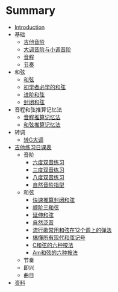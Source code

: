 # Summary

* [Introduction](README.md)
* 基础
   * [吉他音阶](01_Basic/01_Guitar_Scale.md)
   * [大调音阶与小调音阶](01_Basic/02_Major_and_Minor_Scale.md)
   * [音程](01_Basic/03_Interval.md)
   * [节奏](01_Basic/04_Rhythm.md)
* 和弦
   * [和弦](02_Chord/01_Basic_Triad.md)
   * [初学者必学的和弦](02_Chord/02_Simple_Triad_Must_Learn.md)
   * [进阶和弦](02_Chord/03_Advanced_Triad.md)
   * [封闭和弦](02_Chord/04_Barre_Chord.md)
* 音程和弦推算记忆法
  * [音程推算记忆法](03_Calculate/01_Interval.md)
  * [和弦推算记忆法](03_Calculate/02_Chord.md)
* 转调
   * [转G大调](04_Transfer/01_G_Major.md)
* [吉他练习日课表](05_Practice/README.md)
   * 音阶
      * [六度双音练习](05_Practice/01_Scale/01_six_chord.md)
      * [三度双音练习](05_Practice/01_Scale/02_third_chord.md)
      * [八度双音练习](05_Practice/01_Scale/03_octave_chord.md)
      * [自然音阶指型](05_Practice/01_Scale/04_pattern.md)
   * 和弦
     * [快速推算封闭和弦](05_Practice/02_Chord/01_Bar_Chord.md)
     * [顺阶三和弦](05_Practice/02_Chord/02_Diatonic_Chord.md)
     * [延伸和弦](05_Practice/02_Chord/03_Tension_Chord.md)
     * [自然泛音](05_Practice/02_Chord/04_Harmonic.md)
     * [流行歌常用和弦在12个调上的弹法](05_Practice/02_Chord/05_Pop_Song.md)
     * [搞懂所有现代和弦记号](05_Practice/02_Chord/06_Chord_Name.md)
     * [C和弦的六种按法](05_Practice/02_Chord/07_C_Chord.md)
     * [Am和弦的六种按法](05_Practice/02_Chord/08_Am_Chord.md)
   * 节奏
   * 即兴
   * 曲目
* [资料](99_Links/01_Links.md)
